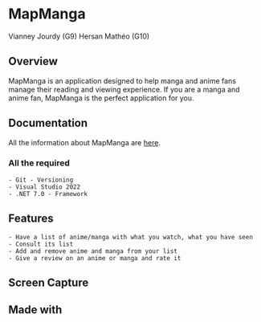 # MapManga

Vianney Jourdy (G9) Hersan Mathéo (G10)

## Overview
MapManga is an application designed to help manga and anime fans manage their reading and viewing experience. If you are a manga and anime fan, MapManga is the perfect application for you.

## Documentation 
All the information about MapManga are [here](https://codefirst.iut.uca.fr/git/vianney.jourdy/MapManga/src/branch/master/Documentation "Documentation").

### All the required

    - Git - Versioning
    - Visual Studio 2022
    - .NET 7.0 - Framework

## Features

    - Have a list of anime/manga with what you watch, what you have seen
    - Consult its list 
    - Add and remove anime and manga from your list 
    - Give a review on an anime or manga and rate it

## Screen Capture 

## Made with 




    
